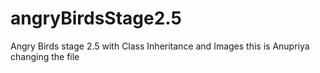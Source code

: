# angryBirdsStage2.5
Angry Birds stage 2.5 with Class Inheritance and Images
this is Anupriya changing the file
